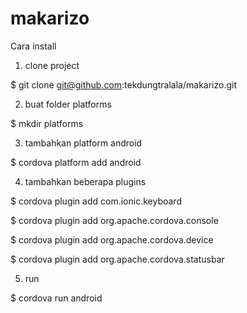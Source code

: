 # makarizo
Cara install

1. clone project

$ git clone git@github.com:tekdungtralala/makarizo.git

2. buat folder platforms

$ mkdir platforms

3. tambahkan platform android

$ cordova platform add android

4. tambahkan beberapa plugins

$ cordova plugin add com.ionic.keyboard

$ cordova plugin add org.apache.cordova.console

$ cordova plugin add org.apache.cordova.device

$ cordova plugin add org.apache.cordova.statusbar 

5. run 

$ cordova run android



